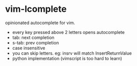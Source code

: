# vim-lcomplete
opinionated autocomplete for vim.
- every key pressed above 2 letters opens autocomplete
- tab: next completion
- s-tab: prev completion
- case insensitive
- you can skip letters. eg: insrv will match InsertReturnValue
- python implementation (vimscript is too hard to learn)
